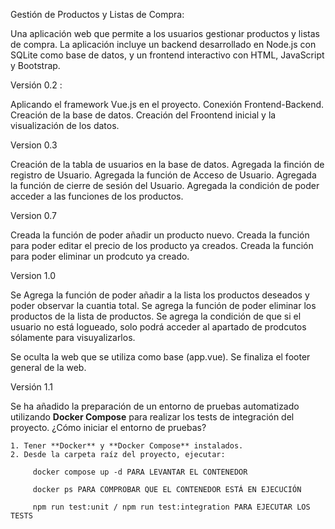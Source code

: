 Gestión de Productos y Listas de Compra:

Una aplicación web que permite a los usuarios gestionar productos y listas de compra. La aplicación incluye un backend desarrollado en Node.js con SQLite como base de datos, y un frontend interactivo con HTML, JavaScript y Bootstrap.

Versión 0.2 :

Aplicando el framework Vue.js en el proyecto.
Conexión Frontend-Backend.
Creación de la base de datos.
Creación del Froontend inicial y la visualización de los datos.

Version 0.3

Creación de la tabla de usuarios en la base de datos.
Agregada la finción de registro de Usuario.
Agregada la función de Acceso de Usuario.
Agregada la función de cierre de sesión del Usuario.
Agregada la condición de poder acceder a las funciones de los productos.

Version 0.7

Creada la función de poder añadir un producto nuevo.
Creada la función para poder editar el precio de los producto ya creados.
Creada la función para poder eliminar un prodcuto ya creado.

Version 1.0

Se Agrega la función de poder añadir a la lista los productos deseados y poder observar la cuantia total.
Se agrega la función de poder eliminar los productos de la lista de productos.
Se agrega la condición de que si el usuario no está logueado, solo podrá acceder al apartado de prodcutos sólamente para visuyalizarlos.

Se oculta la web que se utiliza como base (app.vue).
Se finaliza el footer general de la web.

Versión 1.1

Se ha añadido la preparación de un entorno de pruebas automatizado utilizando **Docker Compose** para realizar los tests de integración del proyecto.
¿Cómo iniciar el entorno de pruebas?

    1. Tener **Docker** y **Docker Compose** instalados.
    2. Desde la carpeta raíz del proyecto, ejecutar:

         docker compose up -d PARA LEVANTAR EL CONTENEDOR

         docker ps PARA COMPROBAR QUE EL CONTENEDOR ESTÁ EN EJECUCIÓN

         npm run test:unit / npm run test:integration PARA EJECUTAR LOS TESTS